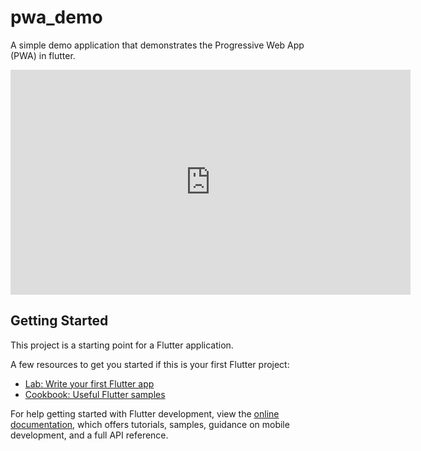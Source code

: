 # pwa_demo

A simple demo application that demonstrates the Progressive Web App (PWA) in flutter.

<iframe src="https://player.vimeo.com/video/747937754" width="640" height="360" frameborder="0" allow="autoplay; fullscreen" allowfullscreen></iframe>

## Getting Started

This project is a starting point for a Flutter application.

A few resources to get you started if this is your first Flutter project:

- [Lab: Write your first Flutter app](https://docs.flutter.dev/get-started/codelab)
- [Cookbook: Useful Flutter samples](https://docs.flutter.dev/cookbook)

For help getting started with Flutter development, view the
[online documentation](https://docs.flutter.dev/), which offers tutorials,
samples, guidance on mobile development, and a full API reference.
